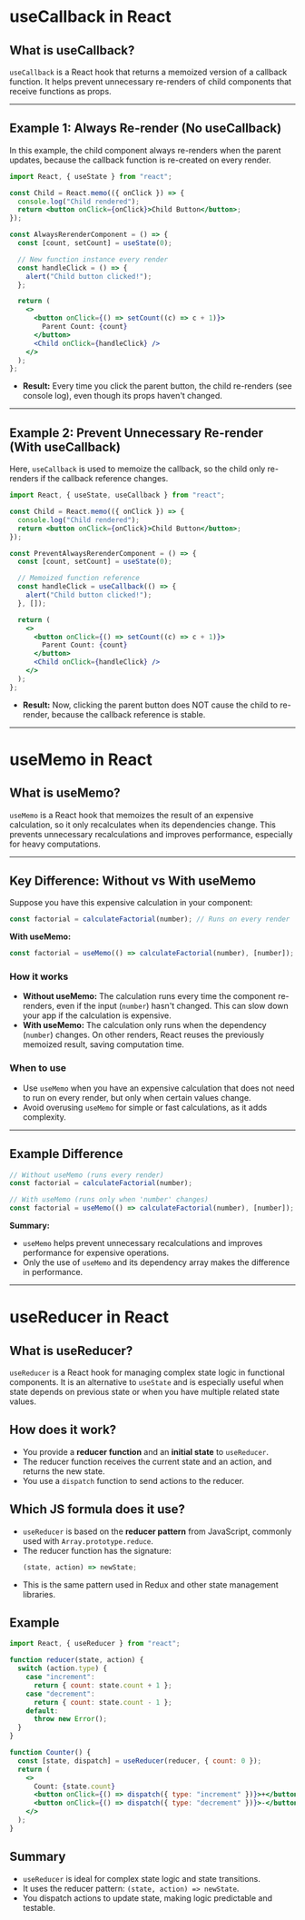 # useCallback in React

## What is useCallback?

`useCallback` is a React hook that returns a memoized version of a callback function. It helps prevent unnecessary re-renders of child components that receive functions as props.

---

## Example 1: Always Re-render (No useCallback)

In this example, the child component always re-renders when the parent updates, because the callback function is re-created on every render.

```jsx
import React, { useState } from "react";

const Child = React.memo(({ onClick }) => {
  console.log("Child rendered");
  return <button onClick={onClick}>Child Button</button>;
});

const AlwaysRerenderComponent = () => {
  const [count, setCount] = useState(0);

  // New function instance every render
  const handleClick = () => {
    alert("Child button clicked!");
  };

  return (
    <>
      <button onClick={() => setCount((c) => c + 1)}>
        Parent Count: {count}
      </button>
      <Child onClick={handleClick} />
    </>
  );
};
```

- **Result:** Every time you click the parent button, the child re-renders (see console log), even though its props haven't changed.

---

## Example 2: Prevent Unnecessary Re-render (With useCallback)

Here, `useCallback` is used to memoize the callback, so the child only re-renders if the callback reference changes.

```jsx
import React, { useState, useCallback } from "react";

const Child = React.memo(({ onClick }) => {
  console.log("Child rendered");
  return <button onClick={onClick}>Child Button</button>;
});

const PreventAlwaysRerenderComponent = () => {
  const [count, setCount] = useState(0);

  // Memoized function reference
  const handleClick = useCallback(() => {
    alert("Child button clicked!");
  }, []);

  return (
    <>
      <button onClick={() => setCount((c) => c + 1)}>
        Parent Count: {count}
      </button>
      <Child onClick={handleClick} />
    </>
  );
};
```

- **Result:** Now, clicking the parent button does NOT cause the child to re-render, because the callback reference is stable.

---

# useMemo in React

## What is useMemo?

`useMemo` is a React hook that memoizes the result of an expensive calculation, so it only recalculates when its dependencies change. This prevents unnecessary recalculations and improves performance, especially for heavy computations.

---

## Key Difference: Without vs With useMemo

Suppose you have this expensive calculation in your component:

```jsx
const factorial = calculateFactorial(number); // Runs on every render
```

**With useMemo:**

```jsx
const factorial = useMemo(() => calculateFactorial(number), [number]); // Only recalculates when 'number' changes
```

### How it works

- **Without useMemo:** The calculation runs every time the component re-renders, even if the input (`number`) hasn't changed. This can slow down your app if the calculation is expensive.
- **With useMemo:** The calculation only runs when the dependency (`number`) changes. On other renders, React reuses the previously memoized result, saving computation time.

### When to use

- Use `useMemo` when you have an expensive calculation that does not need to run on every render, but only when certain values change.
- Avoid overusing `useMemo` for simple or fast calculations, as it adds complexity.

---

## Example Difference

```jsx
// Without useMemo (runs every render)
const factorial = calculateFactorial(number);

// With useMemo (runs only when 'number' changes)
const factorial = useMemo(() => calculateFactorial(number), [number]);
```

**Summary:**

- `useMemo` helps prevent unnecessary recalculations and improves performance for expensive operations.
- Only the use of `useMemo` and its dependency array makes the difference in performance.

---

# useReducer in React

## What is useReducer?

`useReducer` is a React hook for managing complex state logic in functional components. It is an alternative to `useState` and is especially useful when state depends on previous state or when you have multiple related state values.

## How does it work?

- You provide a **reducer function** and an **initial state** to `useReducer`.
- The reducer function receives the current state and an action, and returns the new state.
- You use a `dispatch` function to send actions to the reducer.

## Which JS formula does it use?

- `useReducer` is based on the **reducer pattern** from JavaScript, commonly used with `Array.prototype.reduce`.
- The reducer function has the signature:
  ```js
  (state, action) => newState;
  ```
- This is the same pattern used in Redux and other state management libraries.

## Example

```jsx
import React, { useReducer } from "react";

function reducer(state, action) {
  switch (action.type) {
    case "increment":
      return { count: state.count + 1 };
    case "decrement":
      return { count: state.count - 1 };
    default:
      throw new Error();
  }
}

function Counter() {
  const [state, dispatch] = useReducer(reducer, { count: 0 });
  return (
    <>
      Count: {state.count}
      <button onClick={() => dispatch({ type: "increment" })}>+</button>
      <button onClick={() => dispatch({ type: "decrement" })}>-</button>
    </>
  );
}
```

## Summary

- `useReducer` is ideal for complex state logic and state transitions.
- It uses the reducer pattern: `(state, action) => newState`.
- You dispatch actions to update state, making logic predictable and testable.
